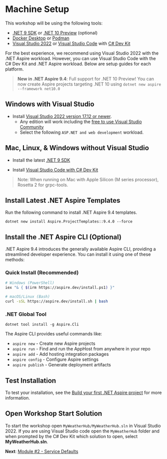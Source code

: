 # Machine Setup

This workshop will be using the following tools:

- [.NET 9 SDK](https://get.dot.net/9) or [.NET 10 Preview](https://get.dot.net/10) (optional)
- [Docker Desktop](https://docs.docker.com/engine/install/) or [Podman](https://podman.io/getting-started/installation)
- [Visual Studio 2022](https://visualstudio.microsoft.com/vs/) or [Visual Studio Code](https://code.visualstudio.com/) with [C# Dev Kit](https://code.visualstudio.com/docs/csharp/get-started)

For the best experience, we recommend using Visual Studio 2022 with the .NET Aspire workload. However, you can use Visual Studio Code with the C# Dev Kit and .NET Aspire workload. Below are setup guides for each platform.

> **New in .NET Aspire 9.4**: Full support for .NET 10 Preview! You can now create Aspire projects targeting .NET 10 using `dotnet new aspire --framework net10.0`

## Windows with Visual Studio

- Install [Visual Studio 2022 version 17.12 or newer](https://visualstudio.microsoft.com/vs/).
  - Any edition will work including the [free to use Visual Studio Community](https://visualstudio.microsoft.com/free-developer-offers/)
  - Select the following `ASP.NET and web development` workload.

## Mac, Linux, & Windows without Visual Studio

- Install the latest [.NET 9 SDK](https://get.dot.net/9?cid=eshop)

- Install [Visual Studio Code with C# Dev Kit](https://code.visualstudio.com/docs/csharp/get-started)

> Note: When running on Mac with Apple Silicon (M series processor), Rosetta 2 for grpc-tools.

## Install Latest .NET Aspire Templates

Run the following command to install .NET Aspire 9.4 templates.

```cli
dotnet new install Aspire.ProjectTemplates::9.4.0 --force
```

## Install the .NET Aspire CLI (Optional)

.NET Aspire 9.4 introduces the generally available Aspire CLI, providing a streamlined developer experience. You can install it using one of these methods:

### Quick Install (Recommended)
```bash
# Windows (PowerShell)
iex "& { $(irm https://aspire.dev/install.ps1) }"

# macOS/Linux (Bash)
curl -sSL https://aspire.dev/install.sh | bash
```

### .NET Global Tool
```cli
dotnet tool install -g Aspire.Cli
```

The Aspire CLI provides useful commands like:
- `aspire new` - Create new Aspire projects
- `aspire run` - Find and run the AppHost from anywhere in your repo
- `aspire add` - Add hosting integration packages
- `aspire config` - Configure Aspire settings
- `aspire publish` - Generate deployment artifacts

## Test Installation

To test your installation, see the [Build your first .NET Aspire project](https://learn.microsoft.com/dotnet/aspire/get-started/build-your-first-aspire-app) for more information.

## Open Workshop Start Solution

To start the workshop open `MyWeatherHub/MyWeatherHub.sln` in Visual Studio 2022. If you are using Visual Studio code open the `MyWeatherHub` folder and when prompted by the C# Dev Kit which solution to open, select **MyWeatherHub.sln**.

**Next**: [Module #2 - Service Defaults](02-servicedefaults.md)
